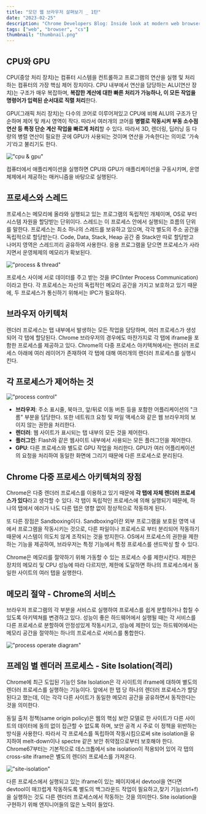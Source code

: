```yaml
---
title: "모던 웹 브라우저 살펴보기 _ 1탄"
date: "2023-02-25"
description: "Chrome Developers Blog: Inside look at modern web browser (part 1)"
tags: ["web", "browser", "cs"]
thumbnail: "thumbnail.png"
---
```


## CPU와 GPU

CPU(중앙 처리 장치)는 컴퓨터 시스템을 컨트롤하고 프로그램의 연산을 실행 및 처리하는 컴퓨터의 가장 핵심 제어 장치이다. CPU 내부에서 연산을 담당하는 ALU(연산 장치)는 구조가 매우 복잡하며, **복잡한 계산에 대한 빠른 처리가 가능하나, 이 모든 작업을 명령어가 입력된 순서대로 직렬 처리**한다.

GPU(그래픽 처리 장치)는 다수의 코어로 이루어져있고 CPU에 비해 ALU의 구조가 단순하며 제어 및 캐시 영역이 작다. 따라서 여러개의 코어를 **병렬로 작동시켜 부동 소수점 연산 등 특정 단순 계산 작업을 빠르게 처리**할 수 있다. 따라서 3D, 렌더링, 딥러닝 등 다량의 병렬 연산이 필요한 곳에 GPU가 사용되는 것이며 연산을 가속한다는 의미로 '가속기'라고 불리기도 한다.

!["cpu & gpu"](/images/posts/modern_web_browser_1/cpu_gpu.png)

컴퓨터에서 애플리케이션을 실행하면 CPU와 GPU가 애플리케이션을 구동시키며, 운영체제에서 제공하는 매커니즘을 바탕으로 실행된다.

## 프로세스와 스레드

프로세스는 메모리에 올라와 실행되고 있는 프로그램의 독립적인 개체이며, OS로 부터 시스템 자원을 할당받는 단위이다. 스레드는 이 프로세스 안에서 실행되는 흐름의 단위를 말한다. 프로세스는 최소 하나의 스레드를 보유하고 있으며, 각각 별도의 주소 공간을 독립적으로 할당받는다. Code, Data, Stack, Heap 공간 중 Stack만 따로 할당받고 나머지 영역은 스레드끼리 공유하여 사용한다.
응용 프로그램을 닫으면 프로세스가 사라지면서 운영체제의 메모리가 확보된다.

!["process & thread"](/images/posts/modern_web_browser_1/process_thread.png)

프로세스 사이에 서로 데이터를 주고 받는 것을 IPC(Inter Process Communication)이라고 한다. 각 프로세스는 자신의 독립적인 메모리 공간을 가지고 보호하고 있기 때문에, 두 프로세스가 통신하기 위해서는 IPC가 필요하다.

## 브라우저 아키텍처

렌더러 프로세스는 탭 내부에서 발생하는 모든 작업을 담당하며, 여러 프로세스가 생성되어 각 탭에 할당된다. Chrome 브라우저의 경우에도 마찬가지로 각 탭에 iframe을 포함한 프로세스를 제공하고 있다.
Chrome의 다중 프로세스 아키텍쳐에서는 렌더러 프로세스 아래에 여러 레이어가 존재하여 각 탭에 대해 여러개의 렌더러 프로세스를 실행시킨다.

## 각 프로세스가 제어하는 것

!["process control"](/images/posts/modern_web_browser_1/process_control.png)

- **브라우저**: 주소 표시줄, 북마크, 앞/뒤로 이동 버튼 등을 포함한 어플리케이션의 "크롬" 부분을 담당한다. 또한 네트워크 요청 및 파일 액세스와 같은 웹 브라우저의 보이지 않는 권한을 처리한다.
- **렌더러**: 웹 사이트가 표시되는 탭 내부의 모든 것을 제어한다.
- **플러그인**: Flash와 같은 웹사이트 내부에서 사용되는 모든 플러그인을 제어한다.
- **GPU**: 다른 프로세스와 별도로 GPU 작업을 처리한다. GPU가 여러 어플리케이션의 요청을 처리하여 동일한 화면에 그리기 때문에 다른 프로세스로 분리된다.

## Chrome 다중 프로세스 아키텍쳐의 장점

Chrome은 다중 렌더러 프로세스를 이용하고 있기 때문에 **각 탭에 자체 렌더러 프로세스가 있다**라고 생각할 수 있다. 각 탭이 독립적인 프로세스에 의해 실행되기 때문에, 하나의 탭에서 에러가 나도 다른 탭은 영향 없이 정상적으로 작동하게 된다.

또 다른 장점은 Sandboxing이다. Sandboxing이란 외부 프로그램을 보호된 영역 내에서 프로그램을 작동시키는 것으로, 다른 파일이나 프로세스로 부터 분리되어 작동하기 때문에 시스템이 의도치 않게 조작되는 것을 방지한다. OS에서 프로세스의 권한을 제한하는 기능을 제공하여, 브라우저는 특정 기능에서 특정 프로세스를 샌드박싱 할 수 있다.

Chrome은 메모리를 절약하기 위해 가동할 수 있는 프로세스 수를 제한시킨다. 제한은 장치의 메모리 및 CPU 성능에 따라 다르지만, 제한에 도달하면 하나의 프로세스에서 동일한 사이트의 여러 탭을 실행한다.

## 메모리 절약 - Chrome의 서비스

브라우저 프로그램의 각 부분을 서비스로 실행하여 프로세스를 쉽게 분할하거나 합칠 수 있도록 아키텍쳐를 변경하고 있다. 성능이 좋은 하드웨어에서 실행될 때는 각 서비스를 다른 프로세스로 분할하여 안정성있게 작동시키고, 성능에 제한이 있는 하드웨어에서는 메모리 공간을 절약하는 하나의 프로세스로 서비스를 통합한다.

!["process operate diagram"](/images/posts/modern_web_browser_1/process_diagram.png)

## 프레임 별 렌더러 프로세스 - Site Isolation(격리)

Chrome에 최근 도입된 기능인 Site Isolation은 각 사이트의 iframe에 대하여 별도의 렌더러 프로세스를 실행하는 기능이다.
앞에서 한 탭 당 하나의 렌더러 프로세스가 할당된다고 했는데, 이는 각각 다른 사이트가 동일한 메모리 공간을 공유하면서 동작한다는 것을 의미한다.

동일 출처 정책(same origin policy)은 웹의 핵심 보안 모델로 한 사이트가 다른 사이트의 데이터에 동의 없이 접근할 수 없도록 하며, 보안 공격 시 주로 이 정책을 위반하는 방식을 사용한다. 따라서 각 프로세스를 독립하여 작동시킴으로써 site isolation을 유지하여 melt-down이나 spectre 같은 보안 취약점으로부터 보호해야 한다. Chrome67부터는 기본적으로 데스크톱에서 site isolation이 적용되어 있어 각 탭의 cross-site iframe은 별도의 렌더러 프로세스를 가져온다.

!["site-isolation"](/images/posts/modern_web_browser_1/site-isolation.png)

다른 프로세스에서 실행되고 있는 iframe이 있는 페이지에서 devtool을 연다면 devtool이 매끄럽게 작동하도록 별도의 백그라운드 작업이 필요하고,찾기 기능(ctrl+f)을 실행하는 것도 다른 렌더러 프로세스에서 작동하는 것을 의미한다. Site isolation을 구현하기 위해 엔지니어들의 많은 노력이 들었다.
